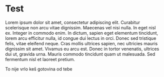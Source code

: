 # Test

Lorem ipsum dolor sit amet, consectetur adipiscing elit. Curabitur scelerisque non arcu vitae dignissim. Maecenas vel nisi nulla. In eget nisl ex. Integer in commodo enim. In dictum, sapien eget elementum tincidunt, lorem arcu efficitur nulla, id congue dui lectus in orci. Donec sed tristique felis, vitae eleifend neque. Cras mollis ultrices sapien, nec ultricies mauris dignissim sit amet. Vivamus eu arcu est. Donec in tortor venenatis, ultrices dui ut, gravida urna. Mauris commodo tincidunt quam ut malesuada. Sed fermentum nisl et laoreet pretium.
            
To nije vrlo keš gotovina od tebe
            
            
            
            
            
            
            
            
            
            